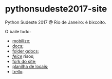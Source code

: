 # pythonsudeste2017-site
Python Sudeste 2017 @ Rio de Janeiro: é bixcoito.

O baile todo:
- [mobilize](https://orgpysudeste2017.mobilize.io);
- [docs](https://docs.google.com/document/d/1NF30R2KKnJkoyFTcVhiW6s5yvPI_LlV0Hxg5m44vJOc/edit?usp=sharing);
- [folder gdocs](https://drive.google.com/drive/folders/0B0r7pTy4nJ3RNDAyVTQwZER0SWs?usp=sharing);
- [_feice_](https://www.facebook.com/pythonsudeste/) risos;
- [fork do site](https://github.com/pythonsudeste/pythonsudeste2017-site/tree/gh-pages);
- [planilha de locais](https://docs.google.com/spreadsheets/d/1LVmlqG3v9iQwiYGgUJ_nUNdYuPSHyjV4kjpUoyjUDgs/edit#gid=0r);
- [trello](https://trello.com/b/jovPwF92/pythonsudeste2017-organizacao).
